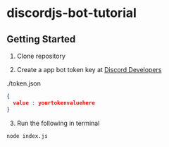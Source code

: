 # discordjs-bot-tutorial

## Getting Started

1. Clone repository

2. Create a app bot token key at [Discord Developers](https://discordapp.com/developers/applications/me)

./token.json
```json
{
  value : yourtokenvaluehere
}
```

3. Run the following in terminal

```zsh
node index.js
```
